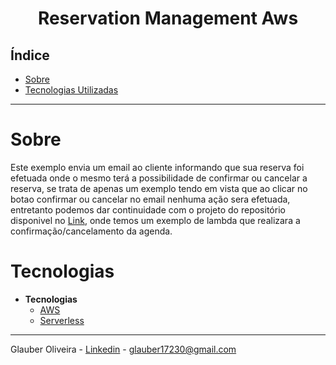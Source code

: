 <h1 align="center"> Reservation Management Aws </h1>

## Índice

- [Sobre](#Sobre)
- [Tecnologias Utilizadas](#Tecnologias)

<hr>


<!-- About -->

# Sobre

<p align="left"> Este exemplo envia um email ao cliente informando que sua reserva foi efetuada onde o mesmo terá a possibilidade de confirmar ou cancelar a reserva, se trata de apenas um exemplo tendo em vista que ao clicar no botao confirmar ou cancelar no email nenhuma ação sera efetuada, entretanto podemos dar continuidade com o projeto do repositório disponivel no <a href="https://github.com/gcors88/confirm-reservation" target="_blank">Link</a>, onde temos um exemplo de lambda que realizara a confirmação/cancelamento da agenda. </p>

<!-- TECHNOLOGIES -->

# Tecnologias

- **Tecnologias**
  - [AWS](https://aws.amazon.com/)
  - [Serverless](https://www.serverless.com/)

<hr>


Glauber Oliveira - [Linkedin](https://www.linkedin.com/in/gcolliveira/) - glauber17230@gmail.com 

